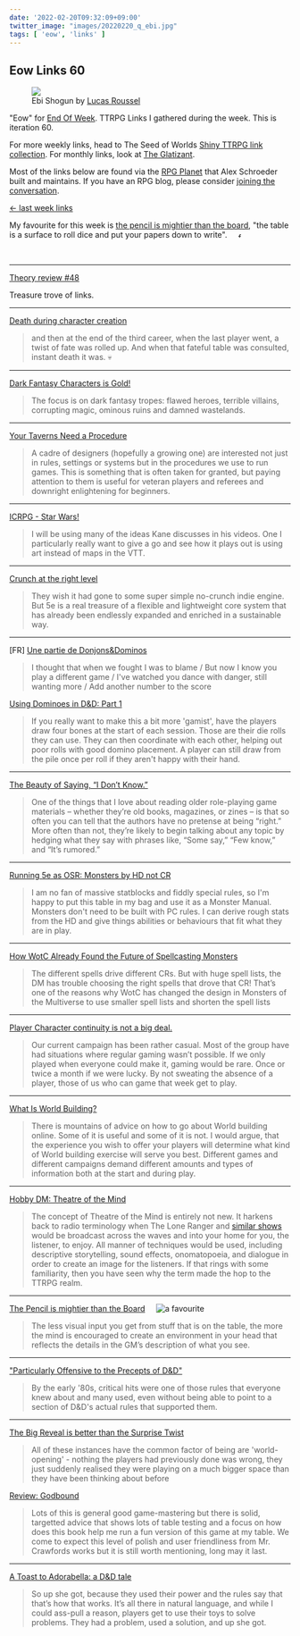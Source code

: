 ```yaml
---
date: '2022-02-20T09:32:09+09:00'
twitter_image: "images/20220220_q_ebi.jpg"
tags: [ 'eow', 'links' ]
---
```


## Eow Links 60

<figure class="right largest noborder capright">
<a href="https://www.artstation.com/artwork/3olz0J"><img src="images/20220220_ebi.jpg" loading="lazy" /></a>
<figcaption>
Ebi Shogun by <a href="https://www.artstation.com/volgoutlh">Lucas Roussel</a>
</figcaption>
</figure>

"Eow" for [End Of Week](/#eow). TTRPG Links I gathered during the week. This is iteration 60.

For more weekly links, head to The Seed of Worlds [Shiny TTRPG link collection](https://seedofworlds.blogspot.com/search/label/weekly%20links). For monthly links, look at [The Glatizant](https://questingbeast.substack.com/).

Most of the links below are found via the [RPG Planet](https://campaignwiki.org/rpg/) that Alex Schroeder built and maintains. If you have an RPG blog, please consider [joining the conversation](https://campaignwiki.org/wiki/Planet/Please_join!).

[← last week links](20220213.html?t=Eow_Links_59&f=eow60)

My favourite for this week is [the pencil is mightier than the board](#favourite0), "the table is a surface to roll dice and put your papers down to write". <img style="height: 7pt; margin-left: 1rem; margin-top: 0.3rem;" title="favourites are thus crowned" src="images/crown.svg"></img>

&nbsp;

<hr/>

[Theory review #48](https://ropeblogi.wordpress.com/2022/02/19/theory-review-48/)

Treasure trove of links.

<hr/>

[Death during character creation](https://alexschroeder.ch/wiki/2022-02-19_Death_during_character_creation)

> and then at the end of the third career, when the last player went, a twist of fate was rolled up. And when that fateful table was consulted, instant death it was. 💀

<hr/>

[Dark Fantasy Characters is Gold!](https://methodsetmadness.blogspot.com/2022/02/dark-fantasy-characters-is-gold.html)

> The focus is on dark fantasy tropes: flawed heroes, terrible villains, corrupting magic, ominous ruins and damned wastelands.

<hr/>

[Your Taverns Need a Procedure](https://www.prismaticwasteland.com/blog/your-taverns-need-a-procedure)

> A cadre of designers (hopefully a growing one) are interested not just in rules, settings or systems but in the procedures we use to run games. This is something that is often taken for granted, but paying attention to them is useful for veteran players and referees and downright enlightening for beginners.

<hr/>

[ICRPG - Star Wars!](https://www.msjx.org/2022/02/icrpg-star-wars.html)

> I will be using many of the ideas Kane discusses in his videos. One I particularly really want to give a go and see how it plays out is using art instead of maps in the VTT.

<hr/>

[Crunch at the right level](https://idiomdrottning.org/crunch)

> They wish it had gone to some super simple no-crunch indie engine. But 5e is a real treasure of a flexible and lightweight core system that has already been endlessly expanded and enriched in a sustainable way.

<hr/>

[FR] [Une partie de Donjons&Dominos](https://www.lacellule.net/2022/02/une-partie-de-donjons.html)

> I thought that when we fought I was to blame / But now I know you play a different game / I've watched you dance with danger, still wanting more / Add another number to the score

[Using Dominoes in D&D: Part 1](https://dungeonsanddutchovens.blogspot.com/2017/01/using-dominoes-in-d-part-1.html)

> If you really want to make this a bit more 'gamist', have the players draw four bones at the start of each session. Those are their die rolls they can use. They can then coordinate with each other, helping out poor rolls with good domino placement. A player can still draw from the pile once per roll if they aren't happy with their hand.

<hr/>

[The Beauty of Saying, “I Don’t Know.”](https://dragonsneverforget.wordpress.com/2022/02/17/the-beauty-of-saying-i-dont-know/)

> One of the things that I love about reading older role-playing game materials – whether they’re old books, magazines, or zines – is that so often you can tell that the authors have no pretense at being “right.” More often than not, they’re likely to begin talking about any topic by hedging what they say with phrases like, “Some say,” “Few know,” and “It’s rumored.”

<hr/>

[Running 5e as OSR: Monsters by HD not CR](https://plasticpolyhedra.blogspot.com/2022/02/running-5e-as-osr-monsters-by-hd-not-cr.html)

> I am no fan of massive statblocks and fiddly special rules, so I'm happy to put this table in my bag and use it as a Monster Manual. Monsters don't need to be built with PC rules. I can derive rough stats from the HD and give things abilities or behaviours that fit what they are in play.

<hr/>

[How WotC Already Found the Future of Spellcasting Monsters](https://alphastream.org/index.php/2022/02/18/how-wotc-already-found-the-future-of-spellcasting-monsters/)

> The different spells drive different CRs. But with huge spell lists, the DM has trouble choosing the right spells that drove that CR!
> That’s one of the reasons why WotC has changed the design in Monsters of the Multiverse to use smaller spell lists and shorten the spell lists

<hr/>

[Player Character continuity is not a big deal.](https://grumpywizard.home.blog/2022/02/17/player-character-continuity-is-not-a-big-deal/)

> Our current campaign has been rather casual. Most of the group have had situations where regular gaming wasn’t possible. If we only played when everyone could make it, gaming would be rare. Once or twice a month if we were lucky. By not sweating the absence of a player, those of us who can game that week get to play.

<hr/>

[What Is World Building?](https://deathtrap-games.blogspot.com/2022/02/what-is-world-building.html)

> There is mountains of advice on how to go about World building online. Some of it is useful and some of it is not. I would argue, that the experience you wish to offer your players will determine what kind of World building exercise will serve you best. Different games and different campaigns demand different amounts and types of information both at the start and during play.

<hr/>

[Hobby DM: Theatre of the Mind](https://abyssalbrews.com/hobby-dm-theatre-of-the-mind/)

> The concept of Theatre of the Mind is entirely not new. It harkens back to radio terminology when The Lone Ranger and [similar shows](https://archive.org/details/the-lord-of-the-rings-bbc-radio-drama) would be broadcast across the waves and into your home for you, the listener, to enjoy. All manner of techniques would be used, including descriptive storytelling, sound effects, onomatopoeia, and dialogue in order to create an image for the listeners. If that rings with some familiarity, then you have seen why the term made the hop to the TTRPG realm.

<hr/>

[The Pencil is mightier than the Board](http://spriggans-den.com/2022/02/16/the-pencil-is-mightier-than-the-board/) <img id="favourite0" style="margin-left: 1rem;" title="a favourite" src="images/crown.svg"></img>

> The less visual input you get from stuff that is on the table, the more the mind is encouraged to create an environment in your head that reflects the details in the GM’s description of what you see.

<hr/>

["Particularly Offensive to the Precepts of D&D"](https://grognardia.blogspot.com/2022/02/particularly-offensive-to-precepts-of-d.html)

> By the early '80s, critical hits were one of those rules that everyone knew about and many used, even without being able to point to a section of D&D's actual rules that supported them.

<hr/>

[The Big Reveal is better than the Surprise Twist](https://seedofworlds.blogspot.com/2022/02/the-big-reveal-is-better-than-surprise.html)

> All of these instances have the common factor of being are 'world-opening' - nothing the players had previously done was wrong, they just suddenly realised they were playing on a much bigger space than they have been thinking about before

[Review: Godbound](https://seedofworlds.blogspot.com/2022/02/review-godbound.html)

> Lots of this is general good game-mastering but there is solid, targetted advice that shows lots of table testing and a focus on how does this book help me run a fun version of this game at my table. We come to expect this level of polish and user friendliness from Mr. Crawfords works but it is still worth mentioning, long may it last.

<hr/>

[A Toast to Adorabella: a D&D tale](https://githyankidiaspora.com/2022/02/14/a-toast-to-adorabella-a-dd-tale/)

> So up she got, because they used their power and the rules say that that’s how that works. It’s all there in natural language, and while I could ass-pull a reason, players get to use their toys to solve problems. They had a problem, used a solution, and up she got.

